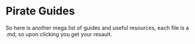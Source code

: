 # Pirate Guides
So here is another mega list of guides and useful resources, each file is a .md, so upon clicking you get your resault.
